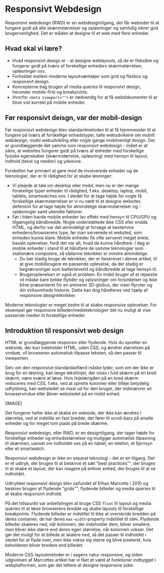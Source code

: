 # Responsivt Webdesign

Responsivt webdesign (RWD) er en webdesigntilgang, der får websider til at fungere godt på alle skærmstørrelser og opløsninger og samtidig sikrer god brugervenlighed. Det er måden at designe til et web med flere enheder.

## Hvad skal vi lære?

-   Hvad responsivt design er - at designe weblayouts, så de er fleksible og fungerer godt på tværs af forskellige enheders skærmstørrelser, opløsninger osv.
-   Forholdet mellem moderne layoutværktøjer som grid og flexbox og responsivt design.
-   Koncepterne bag brugen af media queries til responsivt design, herunder mobile-first og breakpoints.
-   Hvorfor `<meta viewport="">` er nødvendig for at få webdokumenter til at blive vist korrekt på mobile enheder.

## Før responsivt deisgn, var der mobil-design

Før responsivt webdesign blev standardmetoden til at få hjemmesider til at fungere på tværs af forskellige enhedstyper, talte webudviklere om mobilt webdesign, mobil webudvikling eller nogle gange mobilvenligt design. Det er grundlæggende det samme som responsivt webdesign - målet er at sikre, at websites fungerer godt på tværs af enheder med forskellige fysiske egenskaber (skærmstørrelse, opløsning) med hensyn til layout, indhold (tekst og medier) og ydeevne.

Forskellen har primært at gøre med de involverede enheder og de teknologier, der er til rådighed for at skabe løsninger:

-   Vi plejede at tale om desktop eller mobil, men nu er der mange forskellige typer enheder til rådighed, f.eks. desktop, laptop, mobil, tablets, smartwatches osv. I stedet for at tage højde for nogle få forskellige skærmstørrelser er vi nu nødt til at designe websites defensivt for at tage højde for almindelige skærmstørrelser og -opløsninger samt ukendte faktorer.
-   Før i tiden havde mobile enheder lav effekt med hensyn til CPU/GPU og tilgængelig båndbredde. Nogle understøttede ikke CSS eller endda HTML, og derfor var det almindeligt at forsøge at bestemme enhedens/browserens type, før man serverede et websted, som enheden kunne klare. Mobile enheder fik ofte serveret meget enkle, basale oplevelser, fordi det var alt, hvad de kunne håndtere. I dag er mobile enheder i stand til at håndtere de samme teknologier som stationære computere, så sådanne teknikker er mindre almindelige.
    -   Du bør stadig bruge de teknikker, der er beskrevet i denne artikel, til at give mobilbrugere en passende oplevelse, da der stadig er begrænsninger som batterilevetid og båndbredde at tage hensyn til.
    -   Brugeroplevelsen er også et problem. En mobil bruger af et rejsesite vil måske bare tjekke flytider og oplysninger om forsinkelser og ikke blive præsenteret for en animeret 3D-globus, der viser flyruter og din virksomheds historie. Dette kan dog håndteres ved hjælp af responsive designteknikker.

Moderne teknologier er meget bedre til at skabe responsive oplevelser. For eksempel gør responsive billeder/medieteknologier det nu muligt at vise passende medier til forskellige enheder.

## Introduktion til responsivt web design

HTML er grundlæggende responsiv eller flydende. Hvis du opretter en webside, der kun indeholder HTML, uden CSS, og ændrer størrelsen på vinduet, vil browseren automatisk tilpasse teksten, så den passer til viewporten.

Selv om den responsive standardadfærd måske lyder, som om der ikke er brug for en løsning, kan lange tekstlinjer, der vises i fuld skærm på en bred skærm, være svære at læse. Hvis linjelængden på en bred skærm reduceres med CSS, f.eks. ved at oprette kolonner eller tilføje betydelig udfyldning, kan webstedet se mast ud for den bruger, der indsnævrer sit browservindue eller åbner webstedet på en mobil enhed.

[IMAGE]

Det fungerer heller ikke at skabe en webside, der ikke kan ændres i størrelse, ved at indstille en fast bredde; det fører til scroll-bars på smalle enheder og for meget tom plads på brede skærme.

Responsivt webdesign, eller RWD, er en designtilgang, der tager højde for forskellige enheder og enhedsstørrelser og muliggør automatisk tilpasning til skærmen, uanset om indholdet ses på en tablet, en telefon, et fjernsyn eller et smartwatch.

Responsivt webdesign er ikke en separat teknologi - det er en tilgang. Det er et udtryk, der bruges til at beskrive et sæt "best practices"", der bruges til at skabe et layout, der kan reagere på enhver enhed, der bruges til at se indholdet.

Udtrykket responsivt design blev opfundet af Ethan Marcotte i 2010 og beskrev brugen af flydende "grids"", flydende billeder og media queries til at skabe responsivt indhold.

På det tidspunkt var anbefalingen at bruge CSS `float` til layout og media queries til at læse browserens bredde og skabe layouts til forskellige breakpoints. Flydende billeder er indstillet til ikke at overskride bredden på deres container; de har deres `max-width`-property indstillet til `100%`. Flydende billeder skaleres ned, når kolonnen, der indeholder dem, bliver smallere, men bliver ikke større end deres egen størrelse, når kolonnen vokser. Det gør det muligt for et billede at skalere ned, så det passer til indholdet i stedet for at flyde over, men ikke vokse sig større og blive pixeleret, hvis beholderen bliver bredere end billedet.

Moderne CSS-layoutmetoder er i sagens natur responsive, og siden udgivelsen af Marcottes artikel har vi fået et væld af funktioner indbygget i webplatformen, som gør det lettere at designe responsive sider.
